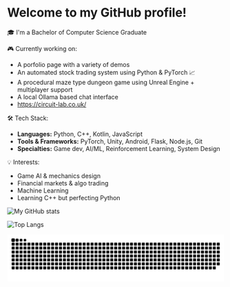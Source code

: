 # Welcome to my GitHub profile!

🎓 I'm a Bachelor of Computer Science Graduate

🎮 Currently working on:

- A porfolio page with a variety of demos
- An automated stock trading system using Python & PyTorch 📈
- A procedural maze type dungeon game using Unreal Engine + multiplayer support
- A local Ollama based chat interface 
- https://circuit-lab.co.uk/

🛠️ Tech Stack:
- **Languages:** Python, C++, Kotlin, JavaScript
- **Tools & Frameworks:** PyTorch, Unity, Android, Flask, Node.js, Git
- **Specialties:** Game dev, AI/ML, Reinforcement Learning, System Design

💡 Interests:
- Game AI & mechanics design
- Financial markets & algo trading
- Machine Learning
- Learning C++ but perfecting Python

<!-- GitHub Stats -->
![My GitHub stats](https://github-readme-stats.vercel.app/api?username=Arun-g03&show_icons=true&theme=radical)

![Top Langs](https://github-readme-stats.vercel.app/api/top-langs/?username=Arun-g03&layout=compact&theme=radical)



<!-- Snake animation -->
<picture>
  <source media="(prefers-color-scheme: dark)" srcset="https://raw.githubusercontent.com/Arun-g03/Arun-g03/output/github-contribution-grid-snake-dark.svg" />
  <source media="(prefers-color-scheme: light)" srcset="https://raw.githubusercontent.com/Arun-g03/Arun-g03/output/github-contribution-grid-snake.svg" />
  <img alt="github contribution snake" src="https://raw.githubusercontent.com/Arun-g03/Arun-g03/output/github-contribution-grid-snake.svg" />
</picture>


